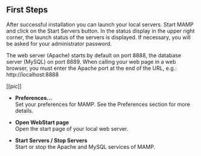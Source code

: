 ## First Steps

After successful installation you can launch your local servers. Start MAMP and click on the Start Servers button. In the status display in the upper right corner, the launch status of the servers is displayed. If necessary, you will be asked for your administrator password.

The web server (Apache) starts by default on port 8888, the database server (MySQL) on port 8889. When calling your web page in a web browser, you must enter the Apache port at the end of the URL, e.g.: http://localhost:8888 

[[pic]]

*   **Preferences…**  
    Set your preferences for MAMP. See the Preferences section for more details.

*   **Open WebStart page**  
    Open the start page of your local web server.

*   **Start Servers / Stop Servers**  
    Start or stop the Apache and MySQL services of MAMP.
